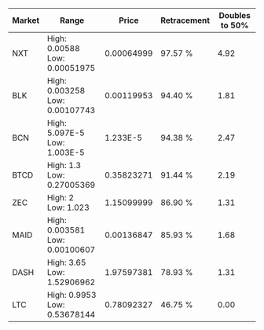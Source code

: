 | Market | Range | Price| Retracement | Doubles to 50% |
| --- | --- | --- | --- | --- |
| NXT | High: 0.00588<br />Low: 0.00051975 | 0.00064999 | 97.57 % | 4.92 |
| BLK | High: 0.003258<br />Low: 0.00107743 | 0.00119953 | 94.40 % | 1.81 |
| BCN | High: 5.097E-5<br />Low: 1.003E-5 | 1.233E-5 | 94.38 % | 2.47 |
| BTCD | High: 1.3<br />Low: 0.27005369 | 0.35823271 | 91.44 % | 2.19 |
| ZEC | High: 2<br />Low: 1.023 | 1.15099999 | 86.90 % | 1.31 |
| MAID | High: 0.003581<br />Low: 0.00100607 | 0.00136847 | 85.93 % | 1.68 |
| DASH | High: 3.65<br />Low: 1.52906962 | 1.97597381 | 78.93 % | 1.31 |
| LTC | High: 0.9953<br />Low: 0.53678144 | 0.78092327 | 46.75 % | 0.00 |
